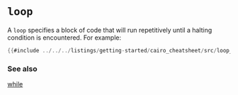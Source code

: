 # `loop`

A `loop` specifies a block of code that will run repetitively until a halting condition is encountered.
For example:

```rust
{{#include ../../../listings/getting-started/cairo_cheatsheet/src/loop_example.cairo:sheet}}
```

### See also

[while](while.md)
